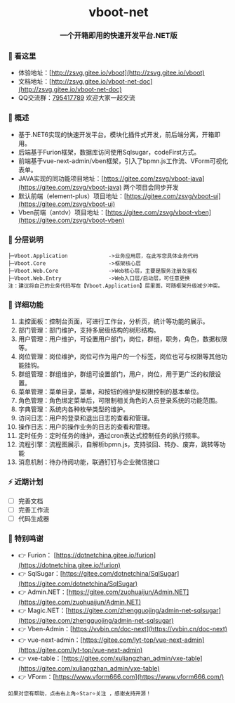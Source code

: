 <div align="center"><h1 align="center">vboot-net</h1></div>
<div align="center"><h3 align="center">一个开箱即用的快速开发平台.NET版</h3></div>

### 🍿 看这里

* 体验地址：[http://zsvg.gitee.io/vboot](http://zsvg.gitee.io/vboot)
* 文档地址：[http://zsvg.gitee.io/vboot-net-doc](http://zsvg.gitee.io/vboot-net-doc)
* QQ交流群：[795417789](https://jq.qq.com/?_wv=1027&k=yoKKIlIG) 欢迎大家一起交流

### 🍟 概述

* 基于.NET6实现的快速开发平台。模块化插件式开发，前后端分离，开箱即用。
* 后端基于Furion框架，数据库访问使用Sqlsugar，codeFirst方式。
* 前端基于vue-next-admin/vben框架，引入了bpmn.js工作流、VForm可视化表单。
* JAVA实现的同功能项目地址：[https://gitee.com/zsvg/vboot-java](https://gitee.com/zsvg/vboot-java) 两个项目会同步开发
* 默认前端（element-plus）项目地址：[https://gitee.com/zsvg/vboot-ui](https://gitee.com/zsvg/vboot-ui)
* Vben前端（antdv）项目地址：[https://gitee.com/zsvg/vboot-vben](https://gitee.com/zsvg/vboot-vben)

### 🏀 分层说明
```
├─Vboot.Application             ->业务应用层，在此写您具体业务代码
├─Vboot.Core                    ->框架核心层
├─Vboot.Web.Core                ->Web核心层，主要是服务注册及鉴权
├─Vboot.Web.Entry               ->Web入口层/启动层，可任意更换
注：建议将自己的业务代码写在【Vboot.Application】层里面，可随框架升级减少冲突。
```

### 🍖 详细功能

1. 主控面板：控制台页面，可进行工作台，分析页，统计等功能的展示。
2. 部门管理：部门维护，支持多层级结构的树形结构。
3. 用户管理：用户维护，可设置用户部门，岗位，群组，职务，角色，数据权限等。
4. 岗位管理：岗位维护，岗位可作为用户的一个标签，岗位也可与权限等其他功能挂钩。
5. 群组管理：群组维护，群组可设置部门，用户，岗位，用于更广泛的权限设置。
6. 菜单管理：菜单目录，菜单，和按钮的维护是权限控制的基本单位。
7. 角色管理：角色绑定菜单后，可限制相关角色的人员登录系统的功能范围。
8. 字典管理：系统内各种枚举类型的维护。
9. 访问日志：用户的登录和退出日志的查看和管理。
10. 操作日志：用户的操作业务的日志的查看和管理。
11. 定时任务：定时任务的维护，通过cron表达式控制任务的执行频率。
12. 流程引擎：流程图展示，自解析bpmn.js，支持驳回、转办、废弃，跳转等功能
13. 消息机制：待办待阅功能，联通钉钉与企业微信接口

### ⚡ 近期计划

- [ ] 完善文档
- [ ] 完善工作流
- [ ] 代码生成器

### 💐 特别鸣谢
- 👉 Furion：  [https://dotnetchina.gitee.io/furion](https://dotnetchina.gitee.io/furion)
- 👉 SqlSugar：[https://gitee.com/dotnetchina/SqlSugar](https://gitee.com/dotnetchina/SqlSugar)
- 👉 Admin.NET：[https://gitee.com/zuohuaijun/Admin.NET](https://gitee.com/zuohuaijun/Admin.NET)
- 👉 Magic.NET：[https://gitee.com/zhengguojing/admin-net-sqlsugar](https://gitee.com/zhengguojing/admin-net-sqlsugar)
- 👉 Vben-Admin：[https://vvbin.cn/doc-next](https://vvbin.cn/doc-next)
- 👉 vue-next-admin：[https://gitee.com/lyt-top/vue-next-admin](https://gitee.com/lyt-top/vue-next-admin)
- 👉 vxe-table：[https://gitee.com/xuliangzhan_admin/vxe-table](https://gitee.com/xuliangzhan_admin/vxe-table)
- 👉 VForm：[https://www.vform666.com](https://www.vform666.com/)

```
如果对您有帮助，点击右上角⭐Star⭐关注 ，感谢支持开源！
```